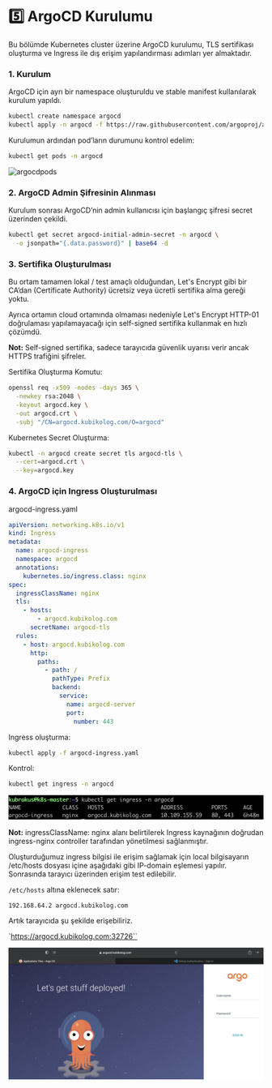 # 5️⃣ ArgoCD Kurulumu

Bu bölümde Kubernetes cluster üzerine ArgoCD kurulumu, TLS sertifikası oluşturma ve Ingress ile dış erişim yapılandırması adımları yer almaktadır.

### 1. Kurulum

ArgoCD için ayrı bir namespace oluşturuldu ve stable manifest kullanılarak kurulum yapıldı.
```bash
kubectl create namespace argocd
kubectl apply -n argocd -f https://raw.githubusercontent.com/argoproj/argo-cd/stable/manifests/install.yaml
```

Kurulumun ardından pod’ların durumunu kontrol edelim:
```bash
kubectl get pods -n argocd
````

![argocdpods](.././img/image-5.png)

### 2. ArgoCD Admin Şifresinin Alınması
Kurulum sonrası ArgoCD’nin admin kullanıcısı için başlangıç şifresi secret üzerinden çekildi.

```bash
kubectl get secret argocd-initial-admin-secret -n argocd \
  -o jsonpath="{.data.password}" | base64 -d
```

### 3. Sertifika Oluşturulması

Bu ortam tamamen lokal / test amaçlı olduğundan, Let's Encrypt gibi bir CA’dan (Certificate Authority) ücretsiz veya ücretli sertifika alma gereği yoktu.

Ayrıca ortamın cloud ortamında olmaması nedeniyle Let's Encrypt HTTP-01 doğrulaması yapılamayacağı için self-signed sertifika kullanmak en hızlı çözümdü.

**Not:** Self-signed sertifika, sadece tarayıcıda güvenlik uyarısı verir ancak HTTPS trafiğini şifreler.

Sertifika Oluşturma Komutu:

```bash
openssl req -x509 -nodes -days 365 \
  -newkey rsa:2048 \
  -keyout argocd.key \
  -out argocd.crt \
  -subj "/CN=argocd.kubikolog.com/O=argocd"
```

Kubernetes Secret Oluşturma:

```bash
kubectl -n argocd create secret tls argocd-tls \
  --cert=argocd.crt \
  --key=argocd.key
```

### 4. ArgoCD için Ingress Oluşturulması

argocd-ingress.yaml
```yaml
apiVersion: networking.k8s.io/v1
kind: Ingress
metadata:
  name: argocd-ingress
  namespace: argocd
  annotations:
    kubernetes.io/ingress.class: nginx
spec:
  ingressClassName: nginx
  tls:
    - hosts:
        - argocd.kubikolog.com
      secretName: argocd-tls
  rules:
    - host: argocd.kubikolog.com
      http:
        paths:
          - path: /
            pathType: Prefix
            backend:
              service:
                name: argocd-server
                port:
                  number: 443

```
Ingress oluşturma:

```bash
kubectl apply -f argocd-ingress.yaml
```

Kontrol:

```bash
kubectl get ingress -n argocd
```
![argocdingress](.././img/image-6.png)

**Not:** ingressClassName: nginx alanı belirtilerek Ingress kaynağının doğrudan ingress-nginx controller tarafından yönetilmesi sağlanmıştır.

Oluşturduğumuz ingress bilgisi ile erişim sağlamak için local bilgisayarın /etc/hosts dosyası içine aşağıdaki gibi IP-domain eşlemesi yapılır. Sonrasında tarayıcı üzerinden erişim test edilebilir.

`/etc/hosts` altına eklenecek satır:

```bash
192.168.64.2 argocd.kubikolog.com
```

Artık tarayıcıda şu şekilde erişebiliriz.

`https://argocd.kubikolog.com:32726``

![argocd-ui](.././img/image-7.png)